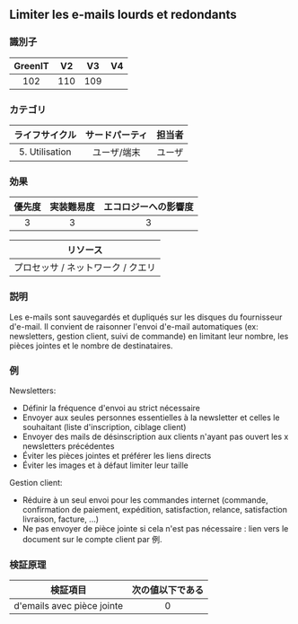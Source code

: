 ## Limiter les e-mails lourds et redondants

### 識別子

| GreenIT |  V2  |  V3  |  V4  |
|:-------:|:----:|:----:|:----:|
|   102   | 110  | 109  |      |

### カテゴリ

| ライフサイクル |  サードパーティ  |  担当者  |
|:---------:|:----:|:----:|
| 5. Utilisation | ユーザ/端末 | ユーザ |

### 効果

| 優先度 |      実装難易度       |  エコロジーへの影響度    |
|:-------------------:|:-------------------------:|:---------------------:|
| 3 | 3 | 3 |

|リソース                                      |
|:----------------------------------------------------------:|
|  プロセッサ  / ネットワーク / クエリ  |

### 説明

Les e-mails sont sauvegardés et dupliqués sur les disques du fournisseur d'e-mail. 
Il convient de raisonner l'envoi d'e-mail automatiques (ex: newsletters, gestion client, suivi de commande) en limitant leur nombre, les pièces jointes et le nombre de destinataires.

### 例

Newsletters:

- Définir la fréquence d'envoi au strict nécessaire
- Envoyer aux seules personnes essentielles à la newsletter et celles le souhaitant (liste d'inscription, ciblage client)
- Envoyer des mails de désinscription aux clients n'ayant pas ouvert les x newsletters précédentes
- Éviter les pièces jointes et préférer les liens directs
- Éviter les images et à défaut limiter leur taille

Gestion client:

- Réduire à un seul envoi pour les commandes internet (commande, confirmation de paiement, expédition, satisfaction, relance, satisfaction livraison, facture, ...)
- Ne pas envoyer de pièce jointe si cela n'est pas nécessaire : lien vers le document sur le compte client par 例.

### 検証原理

| 検証項目     | 次の値以下である   |  
|-------------------|:-------------------------:|
| d'emails avec pièce jointe  | 0  |
